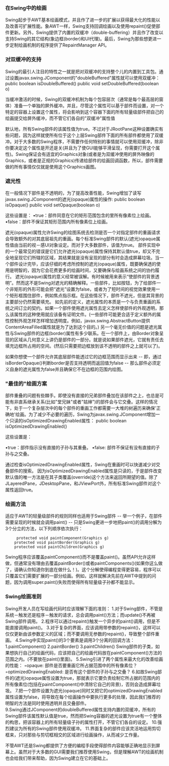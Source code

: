 ### 在Swing中的绘画

Swing起步于AWT基本绘画模式，并且作了进一步的扩展以获得最大化的性能以及改善可扩展性能。象AWT一样，Swing支持回调绘画以及使用repaint()促使部件更新。另外，Swing提供了内置的双缓冲（double-buffering）并且作了改变以支持Swing的其它结构(象边框(border)和UI代理)。最后，Swing为那些想更进一步定制绘画机制的程序提供了RepaintManager API。

### 对双缓冲的支持

Swing的最引人注目的特性之一就是把对双缓冲的支持整个儿的内置到工具包。通过设置javax.swing.JComponent的"doubleBuffered"属性就可以使用双缓冲：
     public boolean isDoubleBuffered()
    public void setDoubleBuffered(boolean o)

当缓冲激活的时候，Swing的双缓冲机制为每个包容层次（通常是每个最高层的窗体）准备一个单独的屏外缓冲。并且，尽管这个属性可以基于部件而设置，对一个特定的容器上设置这个属性，将会影响到这个容器下面的所有轻量级部件把自己的绘画提交给屏外缓冲，而不管它们各自的"双缓冲"属性值

默认地，所有Swing部件的该属性值为true。不过对于JRootPane这种设置确实有些问题，因为这样就使所有位于这个上层Swing部件下面的所有部件都使用了双缓冲。对于大多数的Swing程序，不需要作任何特别的事情就可以使用双缓冲，除非你要决定这个属性是开还是关(并且为了使GUI能够平滑呈现，你需要打开这个属性)。Swing保证会有适宜的Graphics对象(或者是为双缓冲使用的屏外映像的Graphics，或者是正规的Graphics)传递给部件的绘画回调函数，所以，部件需要做的所有事情仅仅就是使用这个Graphics画图。

### 遮光性

在一般情况下部件是不透明的，为了提高改善性能，Swing增加了读写javax.swing.JComponent的遮光(opaque)属性的操作:
    public boolean isOpaque()
    public void setOpaque(boolean o)

这些设置是：
•true：部件同意在它的矩形范围包含的里所有像素位上绘画。
•false：部件不保证其矩形范围内所有像素位上绘画。

遮光(opaque)属性允许Swing的绘图系统去检测是否一个对指定部件的重画请求会导致额外的对其底层祖先的重画。每个标准Swing部件的默认(遮光)opaque属性值由当前的视－感UI对象设定。而对于大多数部件，该值为true。
部件实现中的一个最常见的错误是它们允许遮光(opaque)属性保持其默认值true，却又不完全地呈现它们所辖的区域，其结果就是没有呈现的部分有时会造成屏幕垃圾。当一个部件设计完毕，应该仔细的考虑所控制的遮光(opaque)属性，既要确保透的使用是明智的，因为它会花费更多的绘画时间，又要确保与绘画系统之间的协约履行。
遮光(opaque)属性的意义经常被误解。有时候被用来表示“使部件的背景透明”。然而这不是Swing对遮光的精确解释。一些部件，比如按钮，为了给部件一个非矩形的外形可能会把“遮光”设置为false，或者为了短时间的视觉效果使用一个矩形框围住部件，例如焦点指示框。在这些情况下，部件不遮光，但是其背景的主要部分仍然需要填充。
如先前的定义，遮光属性的本质是一个与负责重画的系统之间订立的契约。如果一个部件使用遮光属性去定义怎样使部件的外观透明，那么该属性的这种使用就应该备有证明文件。(一些部件可能更合适于定义额外的属性控制外观怎样怎样增加透明度。例如，javax.swing.AbstractButton提供ContentAreaFilled属性就是为了达到这个目的。)
另一个毫无价值的问题是遮光属性与Swing部件的边框(border)属性有多少联系。在一个部件上，由Border对象呈现的区域从几何意义上讲仍是部件的一部分。就是说如果部件遮光，它就有责任去填充边框所占用的空间。(然后只需要把边框放到该不透明的部件之上就可以了)。

如果你想使一个部件允许其底层部件能透过它的边框范围而显示出来 -- 即，通过isBorderOpaque()判断border是否支持透明而返回值为false -- 那么部件必须定义自身的遮光属性为false并且确保它不在边框的范围内绘图。

### "最佳的"绘画方案

部件重叠的问题有些棘手。即使没有直接的兄弟部件叠加在该部件之上，也总是可能有非直系继承关系(比如"堂兄妹"或者"姑婶")的部件会与它交叠。这样的情况下，处于一个复杂层次中的每个部件的重画工作都需要一大堆的树遍历来确保'正确地'绘画。为了减少不必要的遍历，Swing为javax.swing.JComponent增加一个只读的isOptimizedDrawingEnabled属性：
    public boolean isOptimizedDrawingEnabled()

这些设置是：

•true：部件指示没有直接的子孙与其重叠。
•false: 部件不保证有没有直接的子孙与之交叠。

通过检查isOptimizedDrawingEnabled属性，Swing在重画时可以快速减少对交叠部件的搜索。
因为isOptimizedDrawingEnabled属性是只读的，于是部件改变默认值的唯一方法是在其子类覆盖(override)这个方法来返回所期望的值。除了JLayeredPane，JDesktopPane，和JViewPort外，所有标准Swing部件对这个属性返回true。

### 绘画方法

适应于AWT的轻量级部件的规则同样也适用于Swing部件 -- 举一个例子，在部件需要呈现的时候就会调用paint() -- 只是Swing更进一步地把paint()的调用分解为3个分立的方法，以下列顺序依次执行：
```
     protected void paintComponent(Graphics g)
    protected void paintBorder(Graphics g)
    protected void paintChildren(Graphics g)
```
Swing程序应该覆盖paintComponent()而不是覆盖paint()。虽然API允许这样做，但通常没有理由去覆盖paintBorder()或者paintComponents()(如果你这么做了，请确认你知道你到底在做什么！)。这个分解使得编程变得更容易，程序可以只覆盖它们需要扩展的一部分绘画。例如，这样就解决先前在AWT中提到的问题，因为调用super.paint()失败而使得所有轻量级子孙都不能显示。

### Swing绘画准则

Swing开发人员在写绘画代码时应该理解下面的准则：
1.对于Swing部件，不管是系统－触发还是程序－触发的请求，总会调用paint()方法；而update()不再被Swing部件调用。
2.程序可以通过repaint()触发一个异步的paint()调用，但是不能直接调用paint()。
3.对于复杂的界面，应该调用带参数的repaint()，这样可以仅仅更新由该参数定义的区域；而不要调用无参数的repaint()，导致整个部件重画。
4.Swing中实现paint()的3个要素是调用3个分离的回调方法： 1.paintComponent()
2.paintBorder()
3.paintChildren()
Swing部件的子类，如果想执行自己的绘画代码，应该把自己的绘画代码放在paintComponent()方法的范围之内。(不要放在paint()里面)。
5.Swing引进了两个属性来最大化的改善绘画的性能： ◦opaque: 部件是否要重画它所占据范围中的所有像素位？
◦optimizedDrawingEnabled: 是否有这个部件的子孙与之交叠？
6.如故Swing部件的(遮光)opaque属性设置为true，那就表示它要负责绘制它所占据的范围内的所有像素位(包括在paintComponent()中清除它自己的背景)，否则会造成屏幕垃圾。
7.把一个部件设置为遮光(opaque)同时又把它的optimizedDrawingEnabled属性设置为false，将导致在每个绘画操作中要执行更多的处理，因此我们推荐的明智的方法是同时使用透明并且交叠部件。  
9.Swing通过JComponent的doubleBuffered属性支持内置的双缓冲，所有的Swing部件该属性默认值是true，然而把Swing容器的遮光设置为true有一个整体的构思，把该容器上的所有轻量级子孙的属性打开，不管它们各自的设定。
10.强烈建议为所有的Swing部件使用双缓冲。
11.界面复杂的部件应该灵活地运用剪切框来，只对那些与剪切框相交的区域进行绘画操作，从而减少工作量。


不管AWT还是Swing都提供了方便的编程手段使得部件内容能够正确地显示到屏幕上。虽然对于大多数的GUI需要我们推荐使用Swing，但是理解AWT的绘画机制也会给我们带来帮助，因为Swing建立在它的基础上。 
